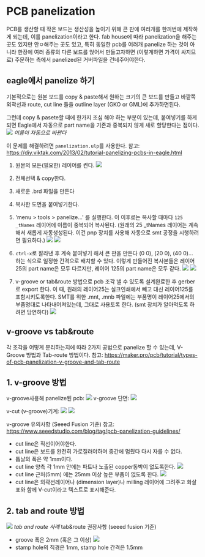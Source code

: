 # PCB panelization
PCB를 생산할 때 작은 보드는 생산성을 높이기 위해 큰 판에 여러개를 한꺼번에 제작하게 되는데, 이를 panelization이라고 한다.
fab house에 따라 panelization을 해주는 곳도 있지만 안ㅇ해주는 곳도 있고, 특히 동일한 pcb를 여러개 panelize 하는 것이 아니라 한장에 여러 종류의 다른 보드를 얹어서 만들고자하면 (이렇게하면 가격이 싸지므로) 주문하는 측에서 panelized된 거버파일을 건네주어야한다.

## eagle에서 panelize 하기
기본적으로는 원본 보드를 copy & paste해서 원하는 크기의 큰 보드를 만들고 바깥쪽 외곽선과 route, cut line 들을 outline layer (GKO or GML)에 추가하면된다. 

그런데 copy & pasete할 때에 한가지 조심 해야 하는 부분이 있는데, 붙여넣기를 하게되면 Eagle에서 자동으로 part name을 기존과 중복되지 않게 새로 할당한다는 점이다. 
![](https://i.imgur.com/sDnXWKa.png) *이름이 자동으로 바뀐다*

이 문제를 해결하려면 `panelization.ulp`를 사용한다.
참고: https://diy.viktak.com/2013/02/tutorial-panelizing-pcbs-in-eagle.html 

1. 원본의 모든(필요한) 레이어를 켠다.
![](https://p195.p4.n0.cdn.getcloudapp.com/items/yAuyGxKO/90ecb4cc-79e7-46b7-9afa-c189ab303b52.jpg?v=4b8f2a96630f1693b99c76bc9f0204e2)
2. 전체선택 & copy한다.
3. 새로운 .brd 파일을 만든다
4. 복사한 도면을 붙여넣기한다. 
5. 'menu > tools > panelize...' 를 실행한다. 이 이후로는 복사할 때마다 `125 _tNames` 레이어에 이름이 중복되어 복사된다. (원래의 25 _tNames 레이어는 계속해서 새롭게 자동생성된다. 이건 pnp 장치를 사용해 자동으로 smt 공정을 시행하려면 필요하다.)
![](https://p195.p4.n0.cdn.getcloudapp.com/items/bLuq1Jxx/45d0380e-377c-4873-85a6-81d19c565884.jpg?v=3fb89fdf523ec6978045a5f6615501b8)
![](https://p195.p4.n0.cdn.getcloudapp.com/items/9ZuQvYgy/507c1e00-8ab9-4f7f-91ec-fb3356be73c3.jpg?v=57ef8de74f94ad713aae8f3785bb4099)

6. `ctrl-x`로 잘라낸 후 계속 붙여넣기 해서 큰 판을 만든다 (0 0), (20 0), (40 0)... 하는 식으로 일정한 간격으로 배치할 수 있다. 이렇게 만들어진 복사본들은 레이어25의 part name은 모두 다르지만, 레이어 125의 part name은 모두 같다.
![](https://p195.p4.n0.cdn.getcloudapp.com/items/7KuE42Gj/fd9c1bfa-98a6-458a-a266-991bb17426df.jpg?v=b48c29f327463e1318ceb8f53b01bbcc)
![](https://p195.p4.n0.cdn.getcloudapp.com/items/5zuNgD6m/de039621-7a62-4736-9a1c-46edd1d459a5.jpg?v=7aa559e6638bb66e352c3d8e3f53bf9b)


7. v-groove  or tab&route 방법으로 pcb 조각 낼 수 있도록 설계완료한 후 gerber로 export 한다.
이 때, 원래의 레이어25는 실크인쇄에서 빼고 대신 레이어125를 포함시키도록한다.
SMT를 위한 .mnt, .mnb 파일에는 부품명이 레이어25에서의 부품명대로 나타내어져있는데, 그대로 사용토록 한다. (smt 장치가 알아먹도록 하려면 당연하다)
![](https://p195.p4.n0.cdn.getcloudapp.com/items/9ZuQvWvv/a6a5155d-5249-447e-9abd-29efd562afd6.jpg?v=0add46b03dfb48f3d3797bd8fa77067c)

## v-groove vs tab&route
각 조각을 어떻게 분리하는지에 따라 2가지 공법으로 panelize 할 수 있는데, V-Groove 방법과 Tab-route 방법이다.
참고: https://maker.pro/pcb/tutorial/types-of-pcb-panelization-v-groove-and-tab-route

## 1. v-groove 방법
v-groove사용해 panelize된 pcb:
![](https://maker.pro/storage/Q4gLJ5t/Q4gLJ5tleQGkVhNGccq4rRa6nozDWE6FSMkOv0qA.jpeg)
v-groove 단면:
![](https://i.imgur.com/XJZLrAw.jpg)

v-cut (v-groove)기계:
![](https://i.imgur.com/COJQuSf.jpg)
![](https://i.imgur.com/osUSBLV.jpg)

v-groove 유의사항 (Seeed Fusion 기준)
참고: https://www.seeedstudio.com/blog/tag/pcb-panelization-guidelines/

* cut line은 직선이어야한다.
* cut line은 보드를 완전히 가로질러야하며 중간에 멈췄다 다시 자를 수 없다.
* 톱날의 폭은 약 1mm이다. 
* cut line 양측 각 1mm 안에는 파트나 노출된 copper동박이 없도록한다.
![](https://i.imgur.com/5EXxMIX.jpg)
* cut line 근처(5mm) 에는 25mm 이상 높은 부품이 없도록 한다.
![](https://i.imgur.com/UmZtkd3.jpg)
* cut line은 외곽선레이어나 (dimension layer)나 milling 레이어에 그려주고 화살표와 함께 V-cut이라고 텍스트로 표시해준다.

## 2. tab and route 방법
![](https://i.imgur.com/F8DcUZW.png)
*tab and route 사례*
tab&route 권장사항 (seeed fusion 기준)
* groove 폭은 2mm (혹은 그 이상)
![](https://i.imgur.com/VWSMlwt.jpg)
* stamp hole의 직경은 1mm, stamp hole 간격은 1.5mm
